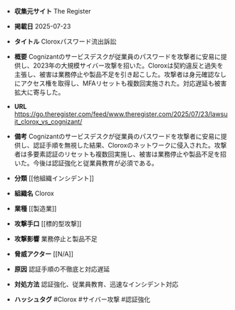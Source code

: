 - **収集元サイト**
The Register

- **掲載日**
2025-07-23

- **タイトル**
Cloroxパスワード流出訴訟

- **概要**
Cognizantのサービスデスクが従業員のパスワードを攻撃者に安易に提供し、2023年の大規模サイバー攻撃を招いた。Cloroxは契約違反と過失を主張し、被害は業務停止や製品不足を引き起こした。攻撃者は身元確認なしにアクセス権を取得し、MFAリセットも複数回実施された。対応遅延も被害拡大に寄与した。

- **URL**
https://go.theregister.com/feed/www.theregister.com/2025/07/23/lawsuit_clorox_vs_cognizant/

- **備考**
Cognizantのサービスデスクが従業員のパスワードを攻撃者に安易に提供し、認証手順を無視した結果、Cloroxのネットワークに侵入された。攻撃者は多要素認証のリセットも複数回実施し、被害は業務停止や製品不足を招いた。今後は認証強化と従業員教育が必須である。

- **分類**
[[他組織インシデント]]

- **組織名**
Clorox

- **業種**
[[製造業]]

- **攻撃手口**
[[標的型攻撃]]

- **攻撃影響**
業務停止と製品不足

- **脅威アクター**
[[N/A]]

- **原因**
認証手順の不徹底と対応遅延

- **対処方法**
認証強化、従業員教育、迅速なインシデント対応

- **ハッシュタグ**
#Clorox #サイバー攻撃 #認証強化
